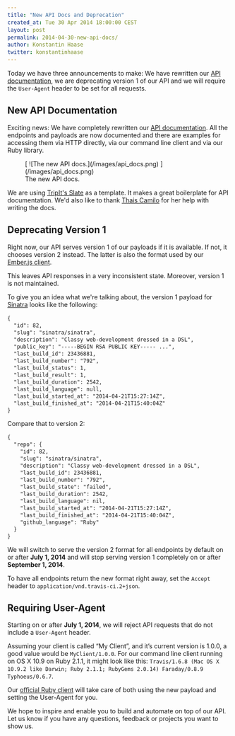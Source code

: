 ```yaml
---
title: "New API Docs and Deprecation"
created_at: Tue 30 Apr 2014 18:00:00 CEST
layout: post
permalink: 2014-04-30-new-api-docs/
author: Konstantin Haase
twitter: konstantinhaase
---
```


Today we have three announcements to make: We have rewritten our [API documentation](http://docs.travis-ci.com/api/), we are deprecating version 1 of our API and we will require the `User-Agent` header to be set for all requests.

## New API Documentation

Exciting news: We have completely rewritten our [API documentation](http://docs.travis-ci.com/api/). All the endpoints and payloads are now documented and there are examples for accessing them via HTTP directly, via our command line client and via our Ruby library.

<figure>
  [ ![The new API docs.](/images/api_docs.png) ](/images/api_docs.png)
  <figcaption>The new API docs.</figcaption>
</figure>

We are using [TripIt's Slate](https://github.com/tripit/slate) as a template. It makes a great boilerplate for API documentation. We'd also like to thank [Thais Camilo](https://twitter.com/narwen) for her help with writing the docs.

## Deprecating Version 1

Right now, our API serves version 1 of our payloads if it is available. If not, it chooses version 2 instead. The latter is also the format used by our [Ember.js client](https://github.com/travis-ci/travis-web).

This leaves API responses in a very inconsistent state. Moreover, version 1 is not maintained.

To give you an idea what we're talking about, the version 1 payload for [Sinatra](https://github.com/sinatra/sinatra) looks like the following:

    {
      "id": 82,
      "slug": "sinatra/sinatra",
      "description": "Classy web-development dressed in a DSL",
      "public_key": "-----BEGIN RSA PUBLIC KEY----- ...",
      "last_build_id": 23436881,
      "last_build_number": "792",
      "last_build_status": 1,
      "last_build_result": 1,
      "last_build_duration": 2542,
      "last_build_language": null,
      "last_build_started_at": "2014-04-21T15:27:14Z",
      "last_build_finished_at": "2014-04-21T15:40:04Z"
    }

Compare that to version 2:

    {
      "repo": {
        "id": 82,
        "slug": "sinatra/sinatra",
        "description": "Classy web-development dressed in a DSL",
        "last_build_id": 23436881,
        "last_build_number": "792",
        "last_build_state": "failed",
        "last_build_duration": 2542,
        "last_build_language": nil,
        "last_build_started_at": "2014-04-21T15:27:14Z",
        "last_build_finished_at": "2014-04-21T15:40:04Z",
        "github_language": "Ruby"
      }
    }

We will switch to serve the version 2 format for all endpoints by default on or after **July 1, 2014** and will stop serving version 1 completely on or after **September 1, 2014**.

To have all endpoints return the new format right away, set the `Accept` header to `application/vnd.travis-ci.2+json`.

## Requiring User-Agent

Starting on or after **July 1, 2014**, we will reject API requests that do not include a `User-Agent` header.

Assuming your client is called “My Client”, and it’s current version is 1.0.0, a good value would be `MyClient/1.0.0`. For our command line client running on OS X 10.9 on Ruby 2.1.1, it might look like this: `Travis/1.6.8 (Mac OS X 10.9.2 like Darwin; Ruby 2.1.1; RubyGems 2.0.14) Faraday/0.8.9 Typhoeus/0.6.7`.

Our [official Ruby client](https://github.com/travis-ci/travis.rb) will take care of both using the new payload and setting the User-Agent for you.

We hope to inspire and enable you to build and automate on top of our API. Let us know if you have any questions, feedback or projects you want to show us.
